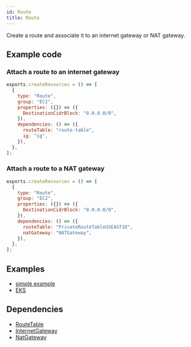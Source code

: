 ```yaml
---
id: Route
title: Route
---
```


Create a route and associate it to an internet gateway or NAT gateway.

## Example code

### Attach a route to an internet gateway

```js
exports.createResources = () => [
  {
    type: "Route",
    group: "EC2",
    properties: ({}) => ({
      DestinationCidrBlock: "0.0.0.0/0",
    }),
    dependencies: () => ({
      routeTable: "route-table",
      ig: "ig",
    }),
  },
];
```

### Attach a route to a NAT gateway

```js
exports.createResources = () => [
  {
    type: "Route",
    group: "EC2",
    properties: ({}) => ({
      DestinationCidrBlock: "0.0.0.0/0",
    }),
    dependencies: () => ({
      routeTable: "PrivateRouteTableUSEAST1D",
      natGateway: "NATGateway",
    }),
  },
];
```

## Examples

- [simple example](https://github.com/grucloud/grucloud/blob/main/examples/aws/ec2/ec2-vpc/iac.js)
- [EKS](https://github.com/grucloud/grucloud/blob/main/packages/modules/aws/eks/iac.js)

## Dependencies

- [RouteTable](./RouteTable.md)
- [InternetGateway](./InternetGateway.md)
- [NatGateway](./NatGateway.md)
